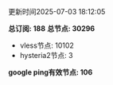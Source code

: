 更新时间2025-07-03 18:12:05

**总订阅: 188**
**总节点: 30296**
- vless节点: 10102
- hysteria2节点: 3

**google ping有效节点: 106**
